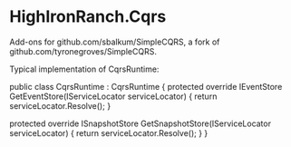 HighIronRanch.Cqrs
==================

Add-ons for github.com/sbalkum/SimpleCQRS, a fork of github.com/tyronegroves/SimpleCQRS.

Typical implementation of CqrsRuntime<TServiceLocator>:

public class CqrsRuntime : CqrsRuntime<StructureMapServiceLocator>
{
  protected override IEventStore GetEventStore(IServiceLocator serviceLocator)
  {
    return serviceLocator.Resolve<IEventStore>();
  }

  protected override ISnapshotStore GetSnapshotStore(IServiceLocator serviceLocator)
  {
    return serviceLocator.Resolve<ISnapshotStore>();
  }
}
	